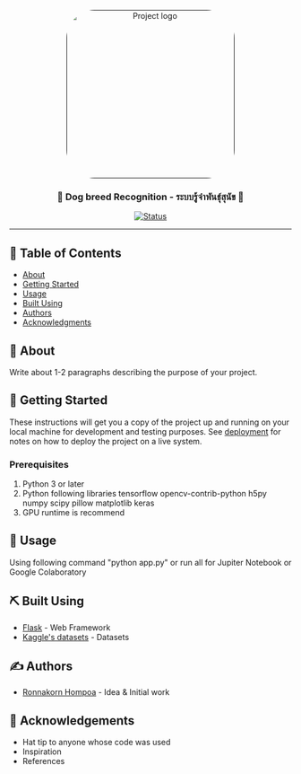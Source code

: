 <p align="center">
  <a href="" rel="noopener">
 <img width=300px height=300px style="border-radius: 50px;" src="https://images.unsplash.com/photo-1518020382113-a7e8fc38eac9?ixlib=rb-1.2.1&ixid=eyJhcHBfaWQiOjEyMDd9&auto=format&fit=crop&w=720&q=80" alt="Project logo"></a>
</p>

<h3 align="center">🦮 Dog breed Recognition - ระบบรู้จำพันธุ์สุนัข 🦮</h3>

<div align="center">

[![Status](https://img.shields.io/badge/status-active-success.svg)]()

</div>

---

## 📝 Table of Contents

- [About](#about)
- [Getting Started](#getting_started)
- [Usage](#usage)
- [Built Using](#built_using)
- [Authors](#authors)
- [Acknowledgments](#acknowledgement)

## 🧐 About <a name = "about"></a>

Write about 1-2 paragraphs describing the purpose of your project.

## 🏁 Getting Started <a name = "getting_started"></a>

These instructions will get you a copy of the project up and running on your local machine for development and testing purposes. See [deployment](#deployment) for notes on how to deploy the project on a live system.

### Prerequisites

1. Python 3 or later
2. Python following libraries tensorflow opencv-contrib-python h5py numpy scipy pillow matplotlib keras
3. GPU runtime is recommend


## 🎈 Usage <a name="usage"></a>

Using following command "python app.py" or run all for Jupiter Notebook or Google Colaboratory


## ⛏️ Built Using <a name = "built_using"></a>

- [Flask](https://flask.palletsprojects.com/en/1.1.x/) - Web Framework
- [Kaggle's datasets](https://www.kaggle.com/datasets) - Datasets


## ✍️ Authors <a name = "authors"></a>

- [Ronnakorn Hompoa](https://github.com/kasettakorn/) - Idea & Initial work

## 🎉 Acknowledgements <a name = "acknowledgement"></a>

- Hat tip to anyone whose code was used
- Inspiration
- References
